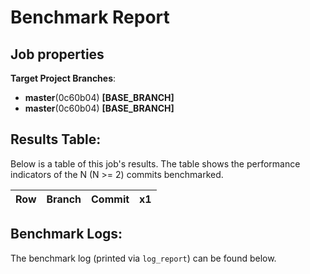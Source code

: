 # Benchmark Report

## Job properties

**Target Project Branches**:
- **master**(0c60b04) **[BASE_BRANCH]**
- **master**(0c60b04) **[BASE_BRANCH]**

## Results Table:

Below is a table of this job's results. The table shows the
performance indicators of the N (N >= 2) commits benchmarked.

| Row | Branch |  Commit |  x1 | 
| --- | --------- |  --------- |  --------- | 


## Benchmark Logs:

The benchmark log (printed via `log_report`) can be found below.

```
```
